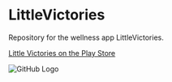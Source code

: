 # LittleVictories
Repository for the wellness app LittleVictories.

[Little Victories on the Play Store](https://play.google.com/store/apps/details?id=rphenderson.dev.littlevictories)


![GitHub Logo](/images/logo.png)
